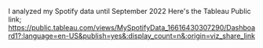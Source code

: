I analyzed my Spotify data until September 2022
Here's the Tableau Public link;
https://public.tableau.com/views/MySpotifyData_16616430307290/Dashboard1?:language=en-US&publish=yes&:display_count=n&:origin=viz_share_link
